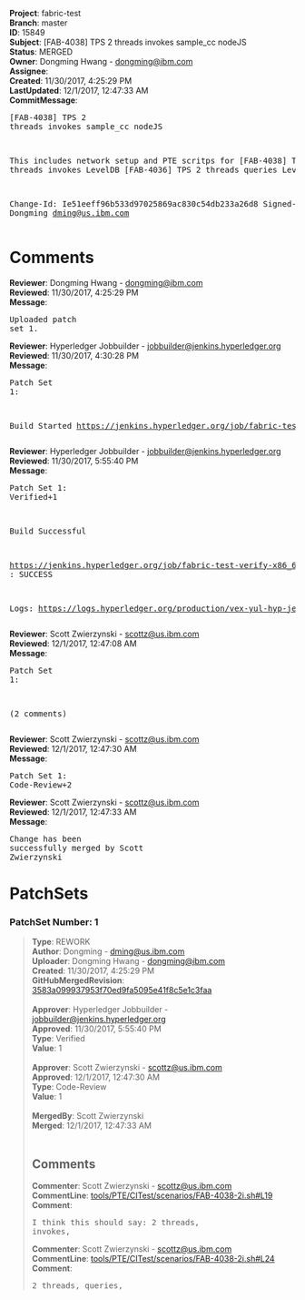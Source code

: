 <strong>Project</strong>: fabric-test<br><strong>Branch</strong>: master<br><strong>ID</strong>: 15849<br><strong>Subject</strong>: [FAB-4038] TPS 2 threads invokes sample_cc nodeJS<br><strong>Status</strong>: MERGED<br><strong>Owner</strong>: Dongming Hwang - dongming@ibm.com<br><strong>Assignee</strong>:<br><strong>Created</strong>: 11/30/2017, 4:25:29 PM<br><strong>LastUpdated</strong>: 12/1/2017, 12:47:33 AM<br><strong>CommitMessage</strong>:<br><pre>[FAB-4038] TPS 2 threads invokes sample_cc nodeJS

This includes network setup and PTE scritps for
[FAB-4038] TPS 2 threads invokes LevelDB
[FAB-4036] TPS 2 threads queries LevelDB

Change-Id: Ie51eeff96b533d97025869ac830c54db233a26d8
Signed-off-by: Dongming <dming@us.ibm.com>
</pre><h1>Comments</h1><strong>Reviewer</strong>: Dongming Hwang - dongming@ibm.com<br><strong>Reviewed</strong>: 11/30/2017, 4:25:29 PM<br><strong>Message</strong>: <pre>Uploaded patch set 1.</pre><strong>Reviewer</strong>: Hyperledger Jobbuilder - jobbuilder@jenkins.hyperledger.org<br><strong>Reviewed</strong>: 11/30/2017, 4:30:28 PM<br><strong>Message</strong>: <pre>Patch Set 1:

Build Started https://jenkins.hyperledger.org/job/fabric-test-verify-x86_64/587/</pre><strong>Reviewer</strong>: Hyperledger Jobbuilder - jobbuilder@jenkins.hyperledger.org<br><strong>Reviewed</strong>: 11/30/2017, 5:55:40 PM<br><strong>Message</strong>: <pre>Patch Set 1: Verified+1

Build Successful 

https://jenkins.hyperledger.org/job/fabric-test-verify-x86_64/587/ : SUCCESS

Logs: https://logs.hyperledger.org/production/vex-yul-hyp-jenkins-3/fabric-test-verify-x86_64/587</pre><strong>Reviewer</strong>: Scott Zwierzynski - scottz@us.ibm.com<br><strong>Reviewed</strong>: 12/1/2017, 12:47:08 AM<br><strong>Message</strong>: <pre>Patch Set 1:

(2 comments)</pre><strong>Reviewer</strong>: Scott Zwierzynski - scottz@us.ibm.com<br><strong>Reviewed</strong>: 12/1/2017, 12:47:30 AM<br><strong>Message</strong>: <pre>Patch Set 1: Code-Review+2</pre><strong>Reviewer</strong>: Scott Zwierzynski - scottz@us.ibm.com<br><strong>Reviewed</strong>: 12/1/2017, 12:47:33 AM<br><strong>Message</strong>: <pre>Change has been successfully merged by Scott Zwierzynski</pre><h1>PatchSets</h1><h3>PatchSet Number: 1</h3><blockquote><strong>Type</strong>: REWORK<br><strong>Author</strong>: Dongming - dming@us.ibm.com<br><strong>Uploader</strong>: Dongming Hwang - dongming@ibm.com<br><strong>Created</strong>: 11/30/2017, 4:25:29 PM<br><strong>GitHubMergedRevision</strong>: [3583a099937953f70ed9fa5095e41f8c5e1c3faa](https://github.com/hyperledger-gerrit-archive/fabric-test/commit/3583a099937953f70ed9fa5095e41f8c5e1c3faa)<br><br><strong>Approver</strong>: Hyperledger Jobbuilder - jobbuilder@jenkins.hyperledger.org<br><strong>Approved</strong>: 11/30/2017, 5:55:40 PM<br><strong>Type</strong>: Verified<br><strong>Value</strong>: 1<br><br><strong>Approver</strong>: Scott Zwierzynski - scottz@us.ibm.com<br><strong>Approved</strong>: 12/1/2017, 12:47:30 AM<br><strong>Type</strong>: Code-Review<br><strong>Value</strong>: 1<br><br><strong>MergedBy</strong>: Scott Zwierzynski<br><strong>Merged</strong>: 12/1/2017, 12:47:33 AM<br><br><h2>Comments</h2><strong>Commenter</strong>: Scott Zwierzynski - scottz@us.ibm.com<br><strong>CommentLine</strong>: [tools/PTE/CITest/scenarios/FAB-4038-2i.sh#L19](https://github.com/hyperledger-gerrit-archive/fabric-test/blob/3583a099937953f70ed9fa5095e41f8c5e1c3faa/tools/PTE/CITest/scenarios/FAB-4038-2i.sh#L19)<br><strong>Comment</strong>: <pre>I think this should say:
2 threads, invokes,</pre><strong>Commenter</strong>: Scott Zwierzynski - scottz@us.ibm.com<br><strong>CommentLine</strong>: [tools/PTE/CITest/scenarios/FAB-4038-2i.sh#L24](https://github.com/hyperledger-gerrit-archive/fabric-test/blob/3583a099937953f70ed9fa5095e41f8c5e1c3faa/tools/PTE/CITest/scenarios/FAB-4038-2i.sh#L24)<br><strong>Comment</strong>: <pre>2 threads, queries,</pre></blockquote>